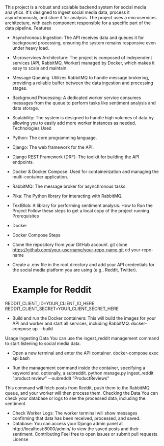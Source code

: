 This project is a robust and scalable backend system for social media analytics. It's designed to ingest social media data, process it asynchronously, and store it for analysis. The project uses a microservices architecture, with each component responsible for a specific part of the data pipeline.
Features
 * Asynchronous Ingestion: The API receives data and queues it for background processing, ensuring the system remains responsive even under heavy load.
 * Microservices Architecture: The project is composed of independent services (API, RabbitMQ, Worker) managed by Docker, which makes it easy to scale and maintain.
 * Message Queuing: Utilizes RabbitMQ to handle message brokering, providing a reliable buffer between the data ingestion and processing stages.
 * Background Processing: A dedicated worker service consumes messages from the queue to perform tasks like sentiment analysis and data storage.
 * Scalability: The system is designed to handle high volumes of data by allowing you to easily add more worker instances as needed.
Technologies Used
 * Python: The core programming language.
 * Django: The web framework for the API.
 * Django REST Framework (DRF): The toolkit for building the API endpoints.
 * Docker & Docker Compose: Used for containerization and managing the multi-container application.
 * RabbitMQ: The message broker for asynchronous tasks.
 * Pika: The Python library for interacting with RabbitMQ.
 * TextBlob: A library for performing sentiment analysis.
How to Run the Project
Follow these steps to get a local copy of the project running.
Prerequisites
 * Docker
 * Docker Compose
Steps
 * Clone the repository from your GitHub account.
   git clone https://github.com/your-username/your-repo-name.git
cd your-repo-name

 * Create a .env file in the root directory and add your API credentials for the social media platform you are using (e.g., Reddit, Twitter).
   # Example for Reddit
REDDIT_CLIENT_ID=YOUR_CLIENT_ID_HERE
REDDIT_CLIENT_SECRET=YOUR_CLIENT_SECRET_HERE

 * Build and run the Docker containers: This will build the images for your API and worker and start all services, including RabbitMQ.
   docker-compose up --build

Usage
Ingesting Data
You can use the ingest_reddit management command to start listening to social media data.
 * Open a new terminal and enter the API container.
   docker-compose exec api bash

 * Run the management command inside the container, specifying a keyword and, optionally, a subreddit.
   python manage.py ingest_reddit "product review" --subreddit "ProductReviews"

This command will fetch posts from Reddit, push them to the RabbitMQ queue, and your worker will then process them.
Checking the Data
You can check your database or logs to see the processed data, including the sentiment.
 * Check Worker Logs: The worker terminal will show messages confirming that data has been received, processed, and saved.
 * Database: You can access your Django admin panel at http://localhost:8000/admin/ to view the saved posts and their sentiment.
Contributing
Feel free to open issues or submit pull requests.
License
